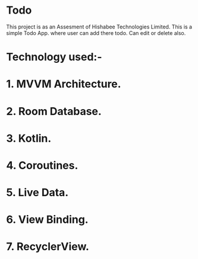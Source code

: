 # Todo
This project is as an Assesment of Hishabee Technologies Limited.
This is a simple Todo App. where user can add there todo. Can edit or delete also.

# Technology used:-
# 1. MVVM Architecture.
# 2. Room Database.
# 3. Kotlin.
# 4. Coroutines.
# 5. Live Data.
# 6. View Binding.
# 7. RecyclerView.
